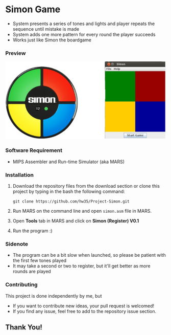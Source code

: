 # Simon Game
* System presents a series of tones and lights and player repeats the sequence until mistake is made
* System adds one more pattern for every round the player succeeds
* Works just like Simon the boardgame

### Preview
![Simon - screenshot](mars4_5/images/simon_ss.png)

### Software Requirement
* MIPS Assembler and Run-time Simulator (aka MARS)

### Installation

1. Download the repository files from the download section or clone this project by typing in the bash the following command:

       git clone https://github.com/hw35/Project-Simon.git
3. Run MARS on the command line and open `simon.asm` file in MARS.
4. Open **Tools** tab in MARS and click on **Simon (Register) V0.1**
5. Run the program :)

### Sidenote
* The program can be a bit slow when launched, so please be patient with the first few tones played
* It may take a second or two to register, but it'll get better as more rounds are played

### Contributing
This project is done independently by me, but
* If you want to contribute new ideas, your pull request is welcomed!
* If you find any issue, feel free to add to the repository issue section.

## Thank You!
